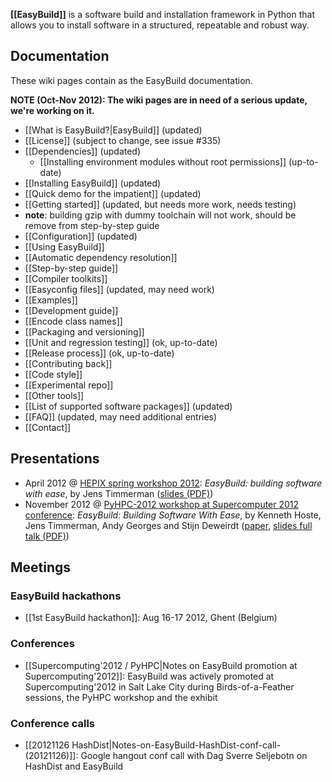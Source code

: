 **[[EasyBuild]]** is a software build and installation framework in Python that allows you to install software in a structured, repeatable and robust way.

## Documentation

These wiki pages contain as the EasyBuild documentation.

**NOTE (Oct-Nov 2012): The wiki pages are in need of a serious update, we're working on it.**

* [[What is EasyBuild?|EasyBuild]] (updated)
* [[License]] (subject to change, see issue #335)
* [[Dependencies]] (updated)
  * [[Installing environment modules without root permissions]] (up-to-date)
* [[Installing EasyBuild]] (updated)
* [[Quick demo for the impatient]] (updated)
* [[Getting started]] (updated, but needs more work, needs testing)
 * **note**: building gzip with dummy toolchain will not work, should be remove from step-by-step guide
 * [[Configuration]] (updated)
* [[Using EasyBuild]]
 * [[Automatic dependency resolution]]
* [[Step-by-step guide]]
* [[Compiler toolkits]]
* [[Easyconfig files]] (updated, may need work)
 * [[Examples]]
* [[Development guide]]
 * [[Encode class names]]
 * [[Packaging and versioning]]
 * [[Unit and regression testing]] (ok, up-to-date)
 * [[Release process]] (ok, up-to-date)
* [[Contributing back]]
 * [[Code style]]
 * [[Experimental repo]]
* [[Other tools]]
* [[List of supported software packages]] (updated)
* [[FAQ]] (updated, may need additional entries)
* [[Contact]]

## Presentations

* April 2012 @ [HEPIX spring workshop 2012](https://indico.cern.ch/contributionDisplay.py?sessionId=3&contribId=39&confId=160737): _EasyBuild: building software with ease_, by Jens Timmerman ([slides (PDF)](http://hpc.ugent.be/easybuild/easybuild_hepix_spring_2012.pdf))
* November 2012 @ [PyHPC-2012 workshop at Supercomputer 2012 conference](http://sc12.supercomputing.org/schedule/event_detail.php?evid=wksp118): _EasyBuild: Building Software With Ease_, by Kenneth Hoste, Jens Timmerman, Andy Georges and Stijn Deweirdt ([paper](http://hpcugent.github.com/easybuild/files/easybuild-PyHPC-SC12_paper.pdf), [slides full talk (PDF)](http://hpcugent.github.com/easybuild/files/easybuild-PyHPC-SC12_slides.pdf))

## Meetings

### EasyBuild hackathons

* [[1st EasyBuild hackathon]]: Aug 16-17 2012, Ghent (Belgium)

### Conferences

 * [[Supercomputing'2012 / PyHPC|Notes on EasyBuild promotion at Supercomputing'2012]]: EasyBuild was actively promoted at Supercomputing'2012 in Salt Lake City during Birds-of-a-Feather sessions, the PyHPC workshop and the exhibit

### Conference calls

 * [[20121126 HashDist|Notes-on-EasyBuild-HashDist-conf-call-(20121126)]]: Google hangout conf call with Dag Sverre Seljebotn on HashDist and EasyBuild
